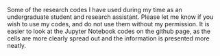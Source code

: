Some of the research codes I have used during my time as an undergraduate student and research assistant. Please let me know if you wish to use my codes, and do not use them without my permission. It is easier to look at the Jupyter Notebook codes on the github page, as the cells are more clearly spread out and the information is presented more neatly.
